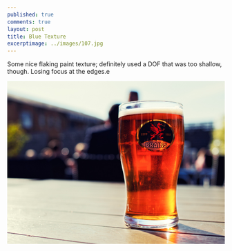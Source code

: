 ```yaml
---
published: true
comments: true
layout: post
title: Blue Texture
excerptimage: ../images/107.jpg
---
```


Some nice flaking paint texture; definitely used a DOF that was too shallow, though. Losing focus at the edges.e 

[![Image 107/365	25mm	f/3.2	ISO200	1/4000](../images/107.jpg)](https://www.flickr.com/photos/tmadhavan/17044347447/)